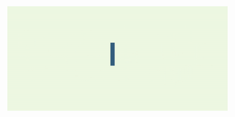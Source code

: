 ![Hi, I'm Marti✨ FrontEnd dev in the making👩🏽‍💻](https://github.com/maroctt/maroctt/raw/main/images/githubBanner.gif)




<!--
**maroctt/maroctt** is a ✨ _special_ ✨ repository because its `README.md` (this file) appears on your GitHub profile.

Here are some ideas to get you started:

- 🔭 I’m currently working on ...
- 🌱 I’m currently learning ...
- 👯 I’m looking to collaborate on ...
- 🤔 I’m looking for help with ...
- 💬 Ask me about ...
- 📫 How to reach me: ...
- 😄 Pronouns: ...
- ⚡ Fun fact: ...
-->
